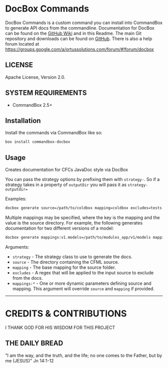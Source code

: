 # DocBox Commands

DocBox Commands is a custom command you can install into CommandBox to generate API docs from the commandline.  Documentation for DocBox can be found on the [GitHub Wiki][1] and in this Readme. The main Git repository and downloads can be found on [GitHub][2].  There is also a help forum located at https://groups.google.com/a/ortussolutions.com/forum/#!forum/docbox

## LICENSE
Apache License, Version 2.0.

## SYSTEM REQUIREMENTS
- CommandBox 2.5+

## Installation
Install the commands via CommandBox like so:
```bash
box install commandbox-docbox
```

## Usage

Creates documentation for CFCs JavaDoc style via DocBox

You can pass the strategy options by prefixing them with `strategy-`. So if a strategy takes in a property of `outputDir` you will pass it as `strategy-outputdir=`

Examples:
```bash
docbox generate source=/path/to/coldbox mapping=coldbox excludes=tests strategy-outputDir=/output/path strategy-projectTitle="My Docs"
```
Multiple mappings may be specified, where the key is the mapping and the value is the source directory. For example, the following generates documentation for two different versions of a model:
```bash
docbox generate mappings:v1.models=/path/to/modules_app/v1/models mappings:v2.models=/path/to/modules_app/v2/models strategy-outputDir=/output/path strategy-projectTitle="My Docs"
```

Arguments:

* `strategy` - The strategy class to use to generate the docs.
* `source` - The directory containing the CFML source.
* `mapping` - The base mapping for the source folder.
* `excludes` - A regex that will be applied to the input source to exclude from the docs.
* `mappings:*` - One or more dynamic parameters defining source and mapping. This argument will override `source` and `mapping` if provided.



----


# CREDITS & CONTRIBUTIONS

I THANK GOD FOR HIS WISDOM FOR THIS PROJECT

## THE DAILY BREAD

"I am the way, and the truth, and the life; no one comes to the Father, but by me (JESUS)" Jn 14:1-12

[1]: https://github.com/Ortus-Solutions/DocBox/wiki
[2]: https://github.com/Ortus-Solutions/DocBox

